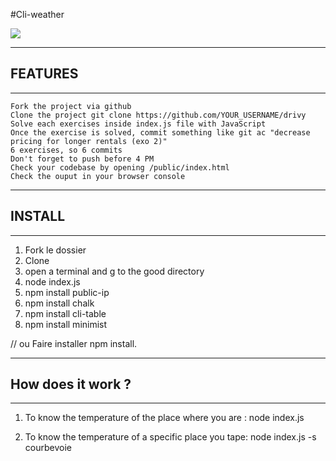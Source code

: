 #Cli-weather

![](http://www.madeliasliveweather.com/Website%20Images/Website%20Logo.jpg)


**********************************************
## FEATURES
**********************************************

    Fork the project via github
    Clone the project git clone https://github.com/YOUR_USERNAME/drivy
    Solve each exercises inside index.js file with JavaScript
    Once the exercise is solved, commit something like git ac "decrease pricing for longer rentals (exo 2)"
    6 exercises, so 6 commits
    Don't forget to push before 4 PM
    Check your codebase by opening /public/index.html
    Check the ouput in your browser console

**********************************************
## INSTALL
**********************************************

1) Fork le dossier
2) Clone
3) open a terminal and g to the good directory
4) node index.js
5) npm install public-ip
6) npm install chalk
7) npm install cli-table
8) npm install minimist

// ou Faire installer npm install.


**********************************************
## How does it work ?
**********************************************
1) To know the temperature of the place where you are :
 node index.js

2) To know the temperature of a specific place you tape:
node index.js -s courbevoie

 
